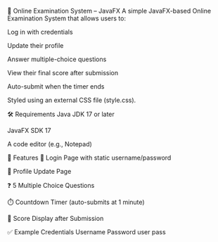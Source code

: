 📘 Online Examination System – JavaFX
A simple JavaFX-based Online Examination System that allows users to:

Log in with credentials

Update their profile

Answer multiple-choice questions

View their final score after submission

Auto-submit when the timer ends

Styled using an external CSS file (style.css).

🛠 Requirements
Java JDK 17 or later

JavaFX SDK 17

A code editor (e.g., Notepad)

📝 Features
👤 Login Page with static username/password

🔁 Profile Update Page

❓ 5 Multiple Choice Questions

⏱️ Countdown Timer (auto-submits at 1 minute)

🧮 Score Display after Submission

✅ Example Credentials
Username	Password
user	pass
